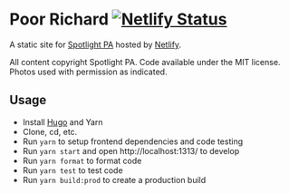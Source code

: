 # Poor Richard [![Netlify Status](https://api.netlify.com/api/v1/badges/0bc95633-f6ac-4e3b-993f-2ec13af97eba/deploy-status)](https://app.netlify.com/sites/poor-richard-spotlightpa/deploys)

A static site for [Spotlight PA](https://www.spotlightpa.org) hosted by [Netlify](https://www.netlify.com/).

All content copyright Spotlight PA. Code available under the MIT license. Photos used with permission as indicated.

## Usage
- Install [Hugo](https://gohugo.io/) and Yarn
- Clone, cd, etc.
- Run `yarn` to setup frontend dependencies and code testing
- Run `yarn start` and open http://localhost:1313/ to develop
- Run `yarn format` to format code
- Run `yarn test` to test code
- Run `yarn build:prod` to create a production build
